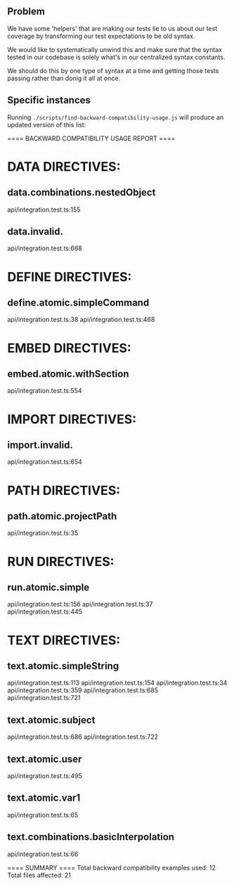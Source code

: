 ## Problem

We have some 'helpers' that are making our tests lie to us about our test coverage by transforming our test expectations to be old syntax. 

We would like to systematically unwind this and make sure that the syntax tested in our codebase is solely what's in our centralized syntax constants.

We should do this by one type of syntax at a time and getting those tests passing rather than donig it all at once.

## Specific instances 

Running `./scripts/find-backward-compatibility-usage.js` will produce an updated version of this list:

==== BACKWARD COMPATIBILITY USAGE REPORT ====

# DATA DIRECTIVES:

## data.combinations.nestedObject
api/integration.test.ts:155

## data.invalid.
api/integration.test.ts:668

# DEFINE DIRECTIVES:

## define.atomic.simpleCommand
api/integration.test.ts:38
api/integration.test.ts:468

# EMBED DIRECTIVES:

## embed.atomic.withSection
api/integration.test.ts:554

# IMPORT DIRECTIVES:

## import.invalid.
api/integration.test.ts:654

# PATH DIRECTIVES:

## path.atomic.projectPath
api/integration.test.ts:35

# RUN DIRECTIVES:

## run.atomic.simple
api/integration.test.ts:156
api/integration.test.ts:37
api/integration.test.ts:445

# TEXT DIRECTIVES:

## text.atomic.simpleString
api/integration.test.ts:113
api/integration.test.ts:154
api/integration.test.ts:34
api/integration.test.ts:359
api/integration.test.ts:685
api/integration.test.ts:721

## text.atomic.subject
api/integration.test.ts:686
api/integration.test.ts:722

## text.atomic.user
api/integration.test.ts:495

## text.atomic.var1
api/integration.test.ts:65

## text.combinations.basicInterpolation
api/integration.test.ts:66

==== SUMMARY ====
Total backward compatibility examples used: 12
Total files affected: 21